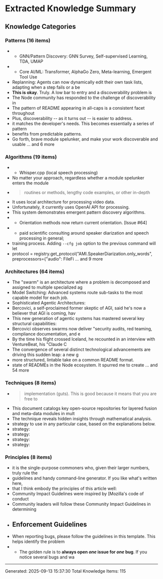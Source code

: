 # Extracted Knowledge Summary

## Knowledge Categories

### Patterns (16 items)
- - GNN/Pattern Discovery: GNN Survey, Self-supervised Learning, TDA, UMAP
- - Core AI/ML: Transformer, AlphaGo Zero, Meta-learning, Emergent Tool Use
- Replanning: Agents can now dynamically edit their own task lists, adapting when a step fails or a be
- **This is okay**. Truly. A low bar to entry and a discoverability problem is
- The Node community has responded to the challenge of discoverability in
- The pattern of README appearing in all-caps is a consistent facet throughout
- Plus, discoverability -- as it turns out -- is easier to address.
- it matches the developer's needs. This becomes essentially a series of pattern
- benefits from predictable patterns.
- Go forth, brave module spelunker, and make your work discoverable and usable
... and 6 more

### Algorithms (19 items)
- - Whisper.cpp (local speech processing)
- No matter your approach, regardless whether a module spelunker enters the module
- > routines or methods, lengthy code examples, or other in-depth
- It uses local architecture for processing video data.
- Unfortunately, it currently uses OpenAI API for processing.
- This system demonstrates emergent pattern discovery algorithms.
- - Orientation methods now return current orientation. [Issue #64]
- * paid scientific consulting around speaker diarization and speech processing in general;
- training process. Adding `--cfg job` option to the previous command will let
- protocol = registry.get_protocol("AMI.SpeakerDiarization.only_words", preprocessors={"audio": FileFi
... and 9 more

### Architectures (64 items)
- The "swarm" is an architecture where a problem is decomposed and assigned to multiple specialized ag
- Model Switching: Advanced systems route sub-tasks to the most capable model for each job.
- Sophisticated Agentic Architectures:
- Bercovici, a self-proclaimed former skeptic of AGI, said he's now a believer that AGI is coming, hav
- This new generation of agentic systems has mastered several key structural capabilities:
- Bercovici observes swarms now deliver "security audits, red teaming, compliance documentation, and e
- By the time his flight crossed Iceland, he recounted in an interview with VentureBeat, his "Claude C
- The convergence of several distinct technological advancements are driving this sudden leap: a new g
- more structured, lintable take on a common README format.
- state of READMEs in the Node ecosystem. It spurred me to create
... and 54 more

### Techniques (8 items)
- > implementation (guts). This is good because it means that you are free to
- This document catalogs key open-source repositories for layered fusion and meta-data modules in mult
- The technique reveals hidden insights through mathematical analysis.
- strategy to use in any particular case, based on the explanations below.
- strategy:
- strategy:
- strategy:
- strategy:

### Principles (8 items)
- it is the single-purpose commoners who, given their larger numbers, truly rule the
- guidelines and handy command-line generator. If you like what's written here,
- that I think embody the principles of this article well:
- Community Impact Guidelines were inspired by [Mozilla's code of conduct
- Community leaders will follow these Community Impact Guidelines in determining
- ## Enforcement Guidelines
- When reporting bugs, please follow the guidelines in this template. This helps identify the problem 
- - The golden rule is to **always open *one* issue for *one* bug**. If you notice several bugs and wa

---
Generated: 2025-09-13 15:37:30
Total Knowledge Items: 115

